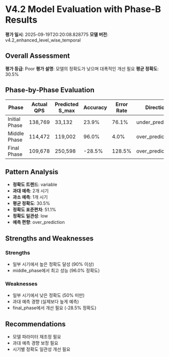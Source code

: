 # V4.2 Model Evaluation with Phase-B Results

**평가 일시**: 2025-09-19T20:20:08.828775
**모델 버전**: v4.2_enhanced_level_wise_temporal

## Overall Assessment

**평가 등급**: Poor
**평가 설명**: 모델의 정확도가 낮으며 대폭적인 개선 필요
**평균 정확도**: 30.5%

## Phase-by-Phase Evaluation

| Phase | Actual QPS | Predicted S_max | Accuracy | Error Rate | Direction |
|-------|------------|-----------------|----------|------------|----------|
| Initial Phase | 138,769 | 33,132 | 23.9% | 76.1% | under_prediction |
| Middle Phase | 114,472 | 119,002 | 96.0% | 4.0% | over_prediction |
| Final Phase | 109,678 | 250,598 | -28.5% | 128.5% | over_prediction |

## Pattern Analysis

- **정확도 트렌드**: variable
- **과대 예측**: 2개 시기
- **과소 예측**: 1개 시기
- **평균 정확도**: 30.5%
- **정확도 표준편차**: 51.1%
- **정확도 일관성**: low
- **예측 편향**: over_prediction

## Strengths and Weaknesses

### Strengths
- 일부 시기에서 높은 정확도 달성 (90% 이상)
- middle_phase에서 최고 성능 (96.0% 정확도)

### Weaknesses
- 일부 시기에서 낮은 정확도 (50% 미만)
- 과대 예측 경향 (실제보다 높게 예측)
- final_phase에서 개선 필요 (-28.5% 정확도)

## Recommendations

- 모델 파라미터 재조정 필요
- 과대 예측 경향 보정 필요
- 시기별 정확도 일관성 개선 필요

